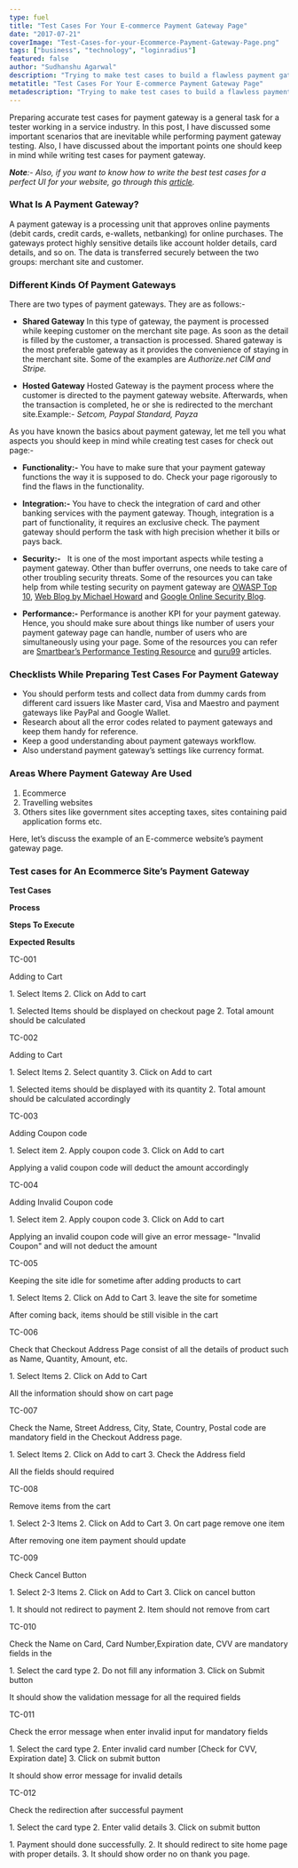 ```yaml
---
type: fuel
title: "Test Cases For Your E-commerce Payment Gateway Page"
date: "2017-07-21"
coverImage: "Test-Cases-for-your-Ecommerce-Payment-Gateway-Page.png"
tags: ["business", "technology", "loginradius"]
featured: false 
author: "Sudhanshu Agarwal"
description: "Trying to make test cases to build a flawless payment gateway page for your ecommerce website? Here are some factors you need to take seriously before creating test cases for payment gateway page."
metatitle: "Test Cases For Your E-commerce Payment Gateway Page"
metadescription: "Trying to make test cases to build a flawless payment gateway page for your ecommerce website? Here are some factors you need to take seriously before creating test cases for payment gateway page."
---
```


Preparing accurate test cases for payment gateway is a general task for a tester working in a service industry. In this post, I have discussed some important scenarios that are inevitable while performing payment gateway testing. Also, I have discussed about the important points one should keep in mind while writing test cases for payment gateway.

**_Note_**_:- Also, if you want to know how to write the best test cases for a perfect UI for your website, go through this_ [_article_](https://www.loginradius.com/blog/fuel/2017/07/test-cases-for-your-e-commerce-payment-gateway-page/)_._

### **What Is A Payment Gateway?**

A payment gateway is a processing unit that approves online payments (debit cards, credit cards, e-wallets, netbanking) for online purchases. The gateways protect highly sensitive details like account holder details, card details, and so on. The data is transferred securely between the two groups: merchant site and customer.

### **Different Kinds Of Payment Gateways**

There are two types of payment gateways. They are as follows:-

- ****Shared Gateway**** In this type of gateway, the payment is processed while keeping customer on the merchant site page. As soon as the detail is filled by the customer, a transaction is processed. Shared gateway is the most preferable gateway as it provides the convenience of staying in the merchant site. Some of the examples are _Authorize.net CIM and Stripe._

- ****Hosted Gateway**** Hosted Gateway is the payment process where the customer is directed to the payment gateway website. Afterwards, when the transaction is completed, he or she is redirected to the merchant site.Example:- _Setcom, Paypal Standard, Payza_

As you have known the basics about payment gateway, let me tell you what aspects you should keep in mind while creating test cases for check out page:-

- **Functionality:-** You have to make sure that your payment gateway functions the way it is supposed to do. Check your page rigorously to find the flaws in the functionality.

- **Integration:-** You have to check the integration of card and other banking services with the payment gateway. Though, integration is a part of functionality, it requires an exclusive check. The payment gateway should perform the task with high precision whether it bills or pays back.

- **Security:-**   It is one of the most important aspects while testing a payment gateway. Other than buffer overruns, one needs to take care of other troubling security threats. Some of the resources you can take help from while testing security on payment gateway are [OWASP Top 10](https://www.owasp.org/index.php/Top_10_2013-Top_10), [Web Blog by Michael Howard](https://blogs.msdn.microsoft.com/michael_howard/) and [Google Online Security Blog](https://security.googleblog.com/).

- **Performance:-** Performance is another KPI for your payment gateway. Hence, you should make sure about things like number of users your payment gateway page can handle, number of users who are simultaneously using your page. Some of the resources you can refer are [Smartbear’s Performance Testing Resource](https://smartbear.com/learn/performance-testing/) and [guru99](https://www.guru99.com/performance-testing.html) articles.

### **Checklists While Preparing Test Cases For Payment Gateway**

- You should perform tests and collect data from dummy cards from different card issuers like Master card, Visa and Maestro and payment gateways like PayPal and Google Wallet.
- Research about all the error codes related to payment gateways and keep them handy for reference.
- Keep a good understanding about payment gateways workflow.
- Also understand payment gateway’s settings like currency format.

### **Areas Where Payment Gateway Are Used**

1. Ecommerce
2. Travelling websites
3. Others sites like government sites accepting taxes, sites containing paid application forms etc.

Here, let’s discuss the example of an E-commerce website’s payment gateway page.

### **Test cases for An Ecommerce Site’s Payment Gateway**

**Test Cases**

**Process**

**Steps To Execute**

**Expected Results**

TC-001

Adding to Cart

1\. Select Items 2. Click on Add to cart

1\. Selected Items should be displayed on checkout page 2. Total amount should be calculated

TC-002

Adding to Cart

1\. Select Items 2. Select quantity 3. Click on Add to cart

1\. Selected items should be displayed with its quantity 2. Total amount should be calculated accordingly

TC-003

Adding Coupon code

1\. Select item 2. Apply coupon code 3. Click on Add to cart

Applying a valid coupon code will deduct the amount accordingly

TC-004

Adding Invalid Coupon code

1\. Select item 2. Apply coupon code 3. Click on Add to cart

Applying an invalid coupon code will give an error message- "Invalid Coupon" and will not deduct the amount

TC-005

Keeping the site idle for sometime after adding products to cart

1\. Select Items 2. Click on Add to Cart 3. leave the site for sometime

After coming back, items should be still visible in the cart

TC-006

Check that Checkout Address Page consist of all the details of product such as Name, Quantity, Amount, etc.

1\. Select Items 2. Click on Add to Cart

All the information should show on cart page

TC-007

Check the Name, Street Address, City, State, Country, Postal code are mandatory field in the Checkout Address page.

1\. Select Items 2. Click on Add to cart 3. Check the Address field

All the fields should required

TC-008

Remove items from the cart

1\. Select 2-3 Items 2. Click on Add to Cart 3. On cart page remove one item

After removing one item payment should update

TC-009

Check Cancel Button

1\. Select 2-3 Items 2. Click on Add to Cart 3. Click on cancel button

1\. It should not redirect to payment 2. Item should not remove from cart

TC-010

Check the Name on Card, Card Number,Expiration date, CVV are mandatory fields in the

1\. Select the card type 2. Do not fill any information 3. Click on Submit button

It should show the validation message for all the required fields

TC-011

Check the error message when enter invalid input for mandatory fields

1\. Select the card type 2. Enter invalid card number \[Check for CVV, Expiration date\] 3. Click on submit button

It should show error message for invalid details

TC-012

Check the redirection after successful payment

1\. Select the card type 2. Enter valid details 3. Click on submit button

1\. Payment should done successfully. 2. It should redirect to site home page with proper details. 3. It should show order no on thank you page.
